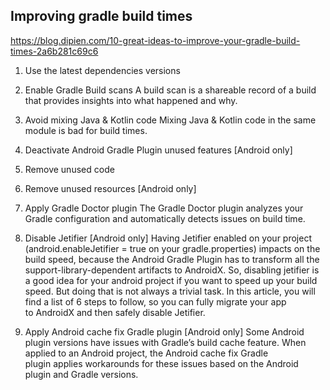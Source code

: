 ## Improving gradle build times
https://blog.dipien.com/10-great-ideas-to-improve-your-gradle-build-times-2a6b281c69c6

1. Use the latest dependencies versions

2. Enable Gradle Build scans
A build scan is a shareable record of a build that provides insights into what happened and why.

3. Avoid mixing Java & Kotlin code
Mixing Java & Kotlin code in the same module is bad for build times.

5. Deactivate Android Gradle Plugin unused features [Android only]

6. Remove unused code

7. Remove unused resources [Android only]

8. Apply Gradle Doctor plugin
The Gradle Doctor plugin analyzes your Gradle configuration and automatically detects issues on build time.

9. Disable Jetifier [Android only]
Having Jetifier enabled on your project (android.enableJetifier = true on your gradle.properties) impacts on the build speed, because the Android Gradle Plugin has to transform all the support-library-dependent artifacts to AndroidX. So, disabling jetifier is a good idea for your android project if you want to speed up your build speed. But doing that is not always a trivial task. In this article, you will find a list of 6 steps to follow, so you can fully migrate your app to AndroidX and then safely disable Jetifier.

10. Apply Android cache fix Gradle plugin [Android only]
Some Android plugin versions have issues with Gradle’s build cache feature. When applied to an Android project, the Android cache fix Gradle plugin applies workarounds for these issues based on the Android plugin and Gradle versions.


